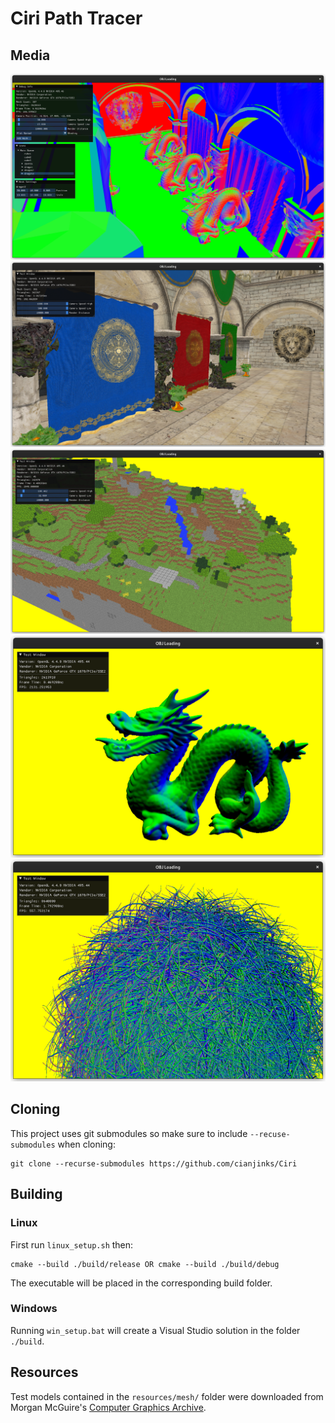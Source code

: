 # Ciri Path Tracer

## Media

![Current State](docs/progress.png)
![Sponza Textured](docs/sponza_textured.png)
![Lost Empire Textured](docs/lostempire_textured.png)
![Dragon Normals](docs/dragon_normals.png)
![Hairball Normals](docs/hairball_normals.png)

## Cloning

This project uses git submodules so make sure to include `--recuse-submodules` when cloning:

    git clone --recurse-submodules https://github.com/cianjinks/Ciri

## Building

### Linux

First run `linux_setup.sh` then:

    cmake --build ./build/release OR cmake --build ./build/debug

The executable will be placed in the corresponding build folder.

### Windows

Running `win_setup.bat` will create a Visual Studio solution in the folder `./build`.

## Resources

Test models contained in the `resources/mesh/` folder were downloaded from Morgan McGuire's [Computer Graphics Archive](https://casual-effects.com/data).